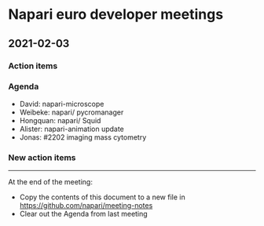 # Napari euro developer meetings

## 2021-02-03

### Action items

### Agenda
- David: napari-microscope
- Weibeke: napari/ pycromanager
- Hongquan: napari/ Squid
- Alister: napari-animation update
- Jonas: #2202 imaging mass cytometry

### New action items


------

At the end of the meeting:
- Copy the contents of this document to a new file in https://github.com/napari/meeting-notes
- Clear out the Agenda from last meeting
